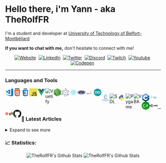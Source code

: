 # Hello there, i'm Yann - aka TheRolfFR

I'm a student and developer at [University of Technology of Belfort-Montbéliard](https://www.utbm.fr/)
<p>
	<b>If you want to chat with me,</b> don't hesitate to connect with me!
</p>

<p align="center">
<a href="https://bit.ly/therolf-website"><img alt="Website" src="https://img.shields.io/badge/Website-31a589?style=for-the-badge&logoColor=white"></a>&nbsp;
<a href="https://bit.ly/therolf-linkedin"><img alt="LinkedIn" src="https://img.shields.io/badge/LinkedIn-0077B5?style=for-the-badge&logo=linkedin&logoColor=white"></a>&nbsp;
<a href="https://bit.ly/therolf-twitter"><img alt="Twitter" src="https://img.shields.io/badge/Twitter-1DA1F2?style=for-the-badge&logo=twitter&logoColor=white"></a>&nbsp;
<a href="https://discordapp.com/users/173336582265241601"><img alt="Discord" src="https://img.shields.io/badge/Discord-7289DA?style=for-the-badge&logo=discord&logoColor=white"></a>&nbsp;
<a href="https://bit.ly/therolf-twitch"><img alt="Twitch" src="https://img.shields.io/badge/Twitch-6034b2?style=for-the-badge&logo=twitch&logoColor=white"></a>&nbsp;
<a href="https://bit.ly/therolf-youtube"><img alt="Youtube" src="https://img.shields.io/badge/YouTube-FF0000?style=for-the-badge&logo=youtube&logoColor=white"></a>&nbsp;
 <a href="https://bit.ly/therolf-codepen"><img alt="Codepen" src="https://img.shields.io/badge/CodePen-000000?style=for-the-badge&logo=codepen&logoColor=white"></a>&nbsp;
</p>

<hr>

### Languages and Tools

<img align="left" alt="Visual Studio Code" width="26px" src="https://raw.githubusercontent.com/github/explore/80688e429a7d4ef2fca1e82350fe8e3517d3494d/topics/visual-studio-code/visual-studio-code.png" />
<img align="left" alt="HTML5" width="26px" src="https://raw.githubusercontent.com/github/explore/80688e429a7d4ef2fca1e82350fe8e3517d3494d/topics/html/html.png" />
<img align="left" alt="CSS3" width="26px" src="https://raw.githubusercontent.com/github/explore/80688e429a7d4ef2fca1e82350fe8e3517d3494d/topics/css/css.png" />
<img align="left" alt="JavaScript" width="26px" src="https://raw.githubusercontent.com/github/explore/80688e429a7d4ef2fca1e82350fe8e3517d3494d/topics/javascript/javascript.png" />
<img align="left" alt="VueJS" width="26px" src="https://raw.githubusercontent.com/github/explore/80688e429a7d4ef2fca1e82350fe8e3517d3494d/topics/vue/vue.png" />
<img align="left" alt="Vuetify" width="26px" src="https://screenshots.imgix.net/sheepdigit/test/vuetify-logo/1.0.0/5d626a8293fdc2001a399e40/202513a2-0d8c-43c6-8f9a-7a194d572d50.png" />
<img align="left" alt="Node.js" width="26px" src="https://raw.githubusercontent.com/github/explore/80688e429a7d4ef2fca1e82350fe8e3517d3494d/topics/nodejs/nodejs.png" />
<img align="left" alt="ElectronJS" width="26px" src="https://raw.githubusercontent.com/github/explore/80688e429a7d4ef2fca1e82350fe8e3517d3494d/topics/electron/electron.png" />
<img align="left" alt="React" width="26px" src="https://raw.githubusercontent.com/github/explore/80688e429a7d4ef2fca1e82350fe8e3517d3494d/topics/react/react.png" />
<img align="left" alt="PHP" width="26px" src="https://raw.githubusercontent.com/github/explore/e94815998e4e0713912fed477a1f346ec04c3da2/topics/php/php.png" />
<img align="left" alt="MySQL" width="26px" src="https://raw.githubusercontent.com/github/explore/80688e429a7d4ef2fca1e82350fe8e3517d3494d/topics/mysql/mysql.png" />
<img align="left" alt="Arduino" width="26px" src="https://raw.githubusercontent.com/github/explore/80688e429a7d4ef2fca1e82350fe8e3517d3494d/topics/arduino/arduino.png" />

<br>

<div>
<img align="left" alt="C" width="26px" src="https://raw.githubusercontent.com/github/explore/80688e429a7d4ef2fca1e82350fe8e3517d3494d/topics/c/c.png" />
<img align="left" alt="SDL" width="26px" src="https://tr0ll.net/libsdl/contest/pictures/ArneClaus.gif" />
<img align="left" alt="Python" width="26px" src="https://raw.githubusercontent.com/github/explore/80688e429a7d4ef2fca1e82350fe8e3517d3494d/topics/python/python.png" />
<img align="left" alt="Pygame" width="26px" src="https://zestedesavoir.com/media/galleries/2132/a611f9fc-4d66-4d8b-aa0f-585733938c74.png.144x144_q95_crop.png" />
<img align="left" alt="VBA" width="26px" src="https://wyday.com/images/lm/langs/vba.svg" />
<img align="left" alt="C++" width="26px" src="https://raw.githubusercontent.com/github/explore/80688e429a7d4ef2fca1e82350fe8e3517d3494d/topics/cpp/cpp.png" />
<img align="left" alt="Java" width="26px" src="https://raw.githubusercontent.com/github/explore/80688e429a7d4ef2fca1e82350fe8e3517d3494d/topics/java/java.png" />
<img align="left" alt="C#" width="26px" src="https://raw.githubusercontent.com/github/explore/80688e429a7d4ef2fca1e82350fe8e3517d3494d/topics/csharp/csharp.png" />
<img align="left" alt="Unity" width="26px" src="https://raw.githubusercontent.com/github/explore/80688e429a7d4ef2fca1e82350fe8e3517d3494d/topics/unity/unity.png" />
<img align="left" alt="Git" width="26px" src="https://raw.githubusercontent.com/github/explore/80688e429a7d4ef2fca1e82350fe8e3517d3494d/topics/git/git.png" />
<img align="left" alt="GitHub" width="26px" src="https://raw.githubusercontent.com/github/explore/78df643247d429f6cc873026c0622819ad797942/topics/github/github.png" />
</div>

<br>
<br>

---



<h3>📕 Latest Articles</h3>
<details>
	<summary>Expand to see more</summary>
	
<!-- BLOG-POST-LIST:START -->
- [How I reverse engineered my bus stop service to make my own app: Part 3: Make the app](http://therolf.fr/anchor/index.php/posts/optymo-reverse-engineering-part-3)
- [How I reverse engineered my bus stop service to make my own app: Part 2: Structure the data](http://therolf.fr/anchor/index.php/posts/optymo-reverse-engineering-part-2)
- [How I reverse engineered my bus stop service to make my own app: Part 1: Get the data](http://therolf.fr/anchor/index.php/posts/optymo-reverse-engineering-part-1)
- [Add your search engine to Firefox with OpenSearch](http://therolf.fr/anchor/index.php/posts/add-your-search-engine-to-firefox-with-opensearch)
<!-- BLOG-POST-LIST:END -->
</details>
<h3>📈 Statistics:</h3>

<p align="center">
	<img height="120" alt="TheRolfFR's Github Stats" src="https://github-readme-stats.vercel.app/api/top-langs/?username=TheRolfFR&layout=compact&theme=vue-dark&hide_title=true&hide_border=true">
	<img height="120" alt="TheRolfFR's Github Stats" src="https://github-readme-stats.vercel.app/api?username=TheRolfFR&theme=vue-dark&hide=prs&show_icons=true&hide_title=true&hide_border=true">
</p>
